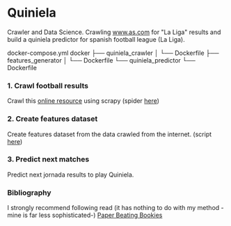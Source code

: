 # Quiniela
Crawler and Data Science. Crawling www.as.com for "La Liga" results and build a quiniela predictor for spanish football league (La Liga).

docker-compose.yml
docker
├── quiniela_crawler
│   └── Dockerfile
├── features_generator
│   └── Dockerfile
└── quiniela_predictor
    └── Dockerfile

<h3> 1. Crawl football results</h3>
Crawl this
<a href="https://resultados.as.com/resultados/futbol/primera/2017_2018/jornada/regular_a_*/">online resource</a>
using scrapy (spider <a href="using scrapy at Quiniela/quiniela_crawler/quiniela_crawler/spiders/quiniela_spider.py">here</a>)

<h3> 2. Create features dataset</h3>
Create features dataset from the data crawled from the internet.
(script <a href="Quiniela/features_generator.py">here</a>)

<h3> 3. Predict next matches </h3>
Predict next jornada results to play Quiniela.

<h3> Bibliography </h3>

I strongly recommend following read (it has nothing to do with my method -mine is far less sophisticated-)
<a href="https://arxiv.org/pdf/1710.02824.pdf">Paper Beating Bookies</a> 

